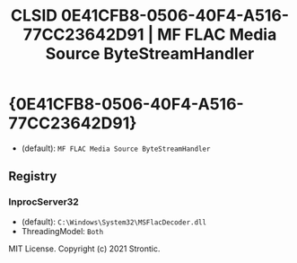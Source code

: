 ﻿---
title: "CLSID 0E41CFB8-0506-40F4-A516-77CC23642D91 | MF FLAC Media Source ByteStreamHandler"
excerpt: What is COM-Object CLSID 0E41CFB8-0506-40F4-A516-77CC23642D91?
---

# {0E41CFB8-0506-40F4-A516-77CC23642D91}

* (default): `MF FLAC Media Source ByteStreamHandler`

## Registry


### InprocServer32

* (default): `C:\Windows\System32\MSFlacDecoder.dll`
* ThreadingModel: `Both`

MIT License. Copyright (c) 2021 Strontic.


